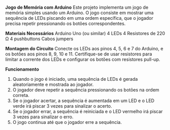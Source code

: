 **Jogo de Memória com Arduino**
Este projeto implementa um jogo de memória simples usando um Arduino. O jogo consiste em mostrar uma sequência de LEDs piscando em uma ordem específica, que o jogador precisa repetir pressionando os botões correspondentes.

**Materiais Necessários**
Arduino Uno (ou similar)
4 LEDs
4 Resistores de 220 Ω
4 pushbuttons
Cabos jumpers

**Montagem do Circuito**
Conecte os LEDs aos pinos 4, 5, 6 e 7 do Arduino, e os botões aos pinos 8, 9, 10 e 11. Certifique-se de usar resistores para limitar a corrente dos LEDs e configurar os botões com resistores pull-up.

**Funcionamento**
1. Quando o jogo é iniciado, uma sequência de LEDs é gerada aleatoriamente e mostrada ao jogador.
2. O jogador deve repetir a sequência pressionando os botões na ordem correta.
3. Se o jogador acertar, a sequência é aumentada em um LED e o LED verde irá piscar 3 vezes para sinalizar o acerto.
4. Se o jogador errar, a sequência é reiniciada e o LED vermelho irá piscar 3 vezes para sinalizar o erro.
5. O jogo continua até que o jogador erre a sequência.
